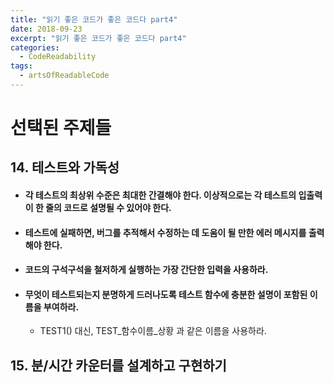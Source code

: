 ```yaml
---
title: "읽기 좋은 코드가 좋은 코드다 part4"
date: 2018-09-23
excerpt: "읽기 좋은 코드가 좋은 코드다 part4"
categories:
  - CodeReadability
tags:
  - artsOfReadableCode
---
```


# 선택된 주제들

## 14. 테스트와 가독성

* #### 각 테스트의 최상위 수준은 최대한 간결해야 한다. 이상적으로는 각 테스트의 입출력이 한 줄의 코드로 설명될 수 있어야 한다.

* #### 테스트에 실패하면, 버그를 추적해서 수정하는 데 도움이 될 만한 에러 메시지를 출력해야 한다.

* #### 코드의 구석구석을 철저하게 실행하는 가장 간단한 입력을 사용하라.

* #### 무엇이 테스트되는지 분명하게 드러나도록 테스트 함수에 충분한 설명이 포함된 이름을 부여하라.
	* TEST1() 대신, TEST_함수이름_상황 과 같은 이름을 사용하라.

## 15. 분/시간 카운터를 설계하고 구현하기